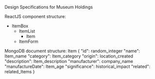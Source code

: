 Design Specifications for Museum Holdings

ReactJS component structure:
  - ItemBox
    - ItemList
      - Item
    - ItemForm


MongoDB document structure:
  Item {
  	"id": random_integer
  	"name": Item_name
    "category": Item_category
  	"origin": location_created
  	"description": Item_description
  	"manufacturer": company_name
  	"manufactureDate": Item_age
  	"significance": historical_impact
  	"related": related_Items
  }
